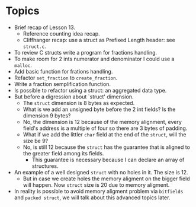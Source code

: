 # Topics

* Brief recap of Lesson 13.
  * Reference counting idea recap.
  * Cliffhanger recap: use a struct as Prefixed Length header: see `struct.c`.
* To review C structs write a program for fractions handling.
* To make room for 2 ints numerator and denominator I could use a `malloc`.
* Add basic function for frations handling.
* Refactor `set_fraction` to `create_fraction`.
* Write a fraction semplification function.
* Is possible to refactor using a struct: an aggregated data type.
* But before a digression about `struct' dimension.
  * The `struct` dimension is 8 bytes as expected.
  * What is we add an unsigned byte before the 2 int fields? Is the dimension 9 bytes?
  * No, the dimension is 12 because of the memory alignment, every field's address is
a multiple of four so there are 3 bytes of padding.
  * What if we add the littler `char` field at the end of the `struct`, will the size be 9?
  * No, is still 12 because the `struct` has the guarantee that is aligned to the greater
field among its fields.
    * This guarantee is necessary because I can declare an array of structures.
* An example of a well designed `struct` with no holes in it. The size is 12.
  * But in case we create holes the memory aligment on the bigger field will happen.
Now `struct` size is 20 due to memory aligment.
* In reality is possible to avoid memory aligment problem via `bitfields` and `packed struct`,
we will talk about this advanced topics later.
